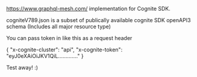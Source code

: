 https://www.graphql-mesh.com/ implementation for Cognite SDK. 

cogniteV789.json is a subset of publically available cognite SDK openAPI3 schema (Includes all major resource type)


You can pass token in like this as a request header

{
  "x-cognite-cluster": "api",
  "x-cognite-token": "eyJ0eXAiOiJKV1QiL............."
}


Test away! :)
